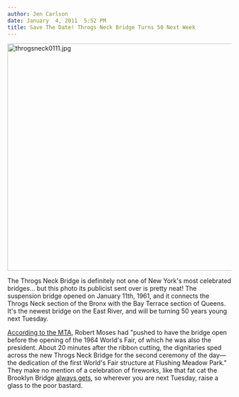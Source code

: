 ```yaml
---
author: Jen Carlson
date: January  4, 2011  5:52 PM
title: Save The Date! Throgs Neck Bridge Turns 50 Next Week
---
```


<p><span class="mt-enclosure mt-enclosure-image" style="display: inline;"> <img alt="throgsneck0111.jpg" src="https://web.archive.org/web/20110629085818im_/http://gothamist.com/attachments/arts_jen/throgsneck0111.jpg" width="640" height="510" class="image-none"> </span></p>

<p>The Throgs Neck Bridge is definitely not one of New York&apos;s most celebrated bridges... but this photo its publicist sent over is pretty neat! The suspension bridge opened on January 11th, 1961, and it connects the Throgs Neck section of the Bronx with the Bay Terrace section of Queens. It&apos;s the newest bridge on the East River, and will be turning 50 years young next Tuesday. </p>

<p><a href="https://web.archive.org/web/20110629085818/http://www.mta.info/news/stories/?story=174">According to the MTA</a>, Robert Moses had &quot;pushed to have the bridge open before the opening of the 1964 World&apos;s Fair, of which he was also the president. About 20 minutes after the ribbon cutting, the dignitaries sped across the new Throgs Neck Bridge for the second ceremony of the day&#x2014;the dedication of the first World&apos;s Fair structure at Flushing Meadow Park.&quot; They make no mention of a celebration of fireworks, like that fat cat the Brooklyn Bridge <a href="https://web.archive.org/web/20110629085818/http://gothamist.com/2008/05/14/5_day_celebrati.php">always gets</a>, so wherever you are next Tuesday, raise a glass to the poor bastard.</p>